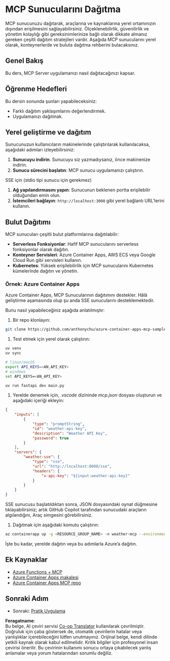 <!--
CO_OP_TRANSLATOR_METADATA:
{
  "original_hash": "1d9dc83260576b76f272d330ed93c51f",
  "translation_date": "2025-07-04T17:16:32+00:00",
  "source_file": "03-GettingStarted/09-deployment/README.md",
  "language_code": "tr"
}
-->
# MCP Sunucularını Dağıtma

MCP sunucunuzu dağıtarak, araçlarına ve kaynaklarına yerel ortamınızın dışından erişilmesini sağlayabilirsiniz. Ölçeklenebilirlik, güvenilirlik ve yönetim kolaylığı gibi gereksinimlerinize bağlı olarak dikkate almanız gereken çeşitli dağıtım stratejileri vardır. Aşağıda MCP sunucularını yerel olarak, konteynerlerde ve buluta dağıtma rehberini bulacaksınız.

## Genel Bakış

Bu ders, MCP Server uygulamanızı nasıl dağıtacağınızı kapsar.

## Öğrenme Hedefleri

Bu dersin sonunda şunları yapabileceksiniz:

- Farklı dağıtım yaklaşımlarını değerlendirmek.
- Uygulamanızı dağıtmak.

## Yerel geliştirme ve dağıtım

Sunucunuzun kullanıcıların makinelerinde çalıştırılarak kullanılacaksa, aşağıdaki adımları izleyebilirsiniz:

1. **Sunucuyu indirin**. Sunucuyu siz yazmadıysanız, önce makinenize indirin.  
1. **Sunucu sürecini başlatın**: MCP sunucu uygulamanızı çalıştırın.

SSE için (stdio tipi sunucu için gerekmez)

1. **Ağ yapılandırmasını yapın**: Sunucunun beklenen portta erişilebilir olduğundan emin olun.  
1. **İstemcileri bağlayın**: `http://localhost:3000` gibi yerel bağlantı URL’lerini kullanın.

## Bulut Dağıtımı

MCP sunucuları çeşitli bulut platformlarına dağıtılabilir:

- **Serverless Fonksiyonlar**: Hafif MCP sunucularını serverless fonksiyonlar olarak dağıtın.  
- **Konteyner Servisleri**: Azure Container Apps, AWS ECS veya Google Cloud Run gibi servisleri kullanın.  
- **Kubernetes**: Yüksek erişilebilirlik için MCP sunucularını Kubernetes kümelerinde dağıtın ve yönetin.

### Örnek: Azure Container Apps

Azure Container Apps, MCP Sunucularının dağıtımını destekler. Hâlâ geliştirme aşamasında olup şu anda SSE sunucularını desteklemektedir.

Bunu nasıl yapabileceğiniz aşağıda anlatılmıştır:

1. Bir repo klonlayın:

  ```sh
  git clone https://github.com/anthonychu/azure-container-apps-mcp-sample.git
  ```

1. Test etmek için yerel olarak çalıştırın:

  ```sh
  uv venv
  uv sync

  # linux/macOS
  export API_KEYS=<AN_API_KEY>
  # windows
  set API_KEYS=<AN_API_KEY>

  uv run fastapi dev main.py
  ```

1. Yerelde denemek için, *.vscode* dizininde *mcp.json* dosyası oluşturun ve aşağıdaki içeriği ekleyin:

  ```json
  {
      "inputs": [
          {
              "type": "promptString",
              "id": "weather-api-key",
              "description": "Weather API Key",
              "password": true
          }
      ],
      "servers": {
          "weather-sse": {
              "type": "sse",
              "url": "http://localhost:8000/sse",
              "headers": {
                  "x-api-key": "${input:weather-api-key}"
              }
          }
      }
  }
  ```

  SSE sunucusu başlatıldıktan sonra, JSON dosyasındaki oynat düğmesine tıklayabilirsiniz; artık GitHub Copilot tarafından sunucudaki araçların algılandığını, Araç simgesini görebilirsiniz.

1. Dağıtmak için aşağıdaki komutu çalıştırın:

  ```sh
  az containerapp up -g <RESOURCE_GROUP_NAME> -n weather-mcp --environment mcp -l westus --env-vars API_KEYS=<AN_API_KEY> --source .
  ```

İşte bu kadar, yerelde dağıtın veya bu adımlarla Azure’a dağıtın.

## Ek Kaynaklar

- [Azure Functions + MCP](https://learn.microsoft.com/en-us/samples/azure-samples/remote-mcp-functions-dotnet/remote-mcp-functions-dotnet/)
- [Azure Container Apps makalesi](https://techcommunity.microsoft.com/blog/appsonazureblog/host-remote-mcp-servers-in-azure-container-apps/4403550)
- [Azure Container Apps MCP repo](https://github.com/anthonychu/azure-container-apps-mcp-sample)

## Sonraki Adım

- Sonraki: [Pratik Uygulama](../../04-PracticalImplementation/README.md)

**Feragatname**:  
Bu belge, AI çeviri servisi [Co-op Translator](https://github.com/Azure/co-op-translator) kullanılarak çevrilmiştir. Doğruluk için çaba göstersek de, otomatik çevirilerin hatalar veya yanlışlıklar içerebileceğini lütfen unutmayınız. Orijinal belge, kendi dilinde yetkili kaynak olarak kabul edilmelidir. Kritik bilgiler için profesyonel insan çevirisi önerilir. Bu çevirinin kullanımı sonucu ortaya çıkabilecek yanlış anlamalar veya yorum hatalarından sorumlu değiliz.